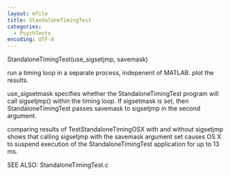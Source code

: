 ```yaml
---
layout: mfile
title: StandaloneTimingTest
categories:
  - PsychTests
encoding: UTF-8
---
```


StandaloneTimingTest(use\_sigsetjmp, savemask)

run a timing loop in a separate process, indepenent of MATLAB.  plot the results.

use\_sigsetmask specifies whether the StandaloneTimingTest program will
call sigsetjmp() within the timing loop.  If sigsetmask is set, then
StandaloneTimingTest passes savemask to sigsetjmp in the second argument.

comparing results of TestStandaloneTimingOSX with and without
sigsetjmp shows that calling sigsetjmp with the savemask
argument set causes OS X to suspend execution of the StandaloneTimingTest
application for up to 13 ms.

SEE ALSO: StandaloneTimingTest.c